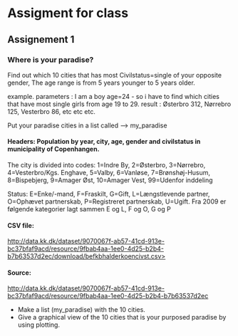 # Assigment for class



## Assignement 1
### Where is your paradise?


Find out which 10 cities that has most Civilstatus=single of your opposite gender, The age range is from 5 years younger to 5 years older.

example. parameters : I am a boy age=24 - so i have to find which cities that have most single girls from age 19 to 29.
         result     : Østerbro 312, Nørrebro 125, Vesterbro 86, etc etc etc.
  

Put your paradise cities in a list called -->   my_paradise



#### Headers: Population by year, city, age, gender and civilstatus in municipality of Copenhangen.

The city is divided into codes: 1=Indre By, 2=Østerbro, 3=Nørrebro, 4=Vesterbro/Kgs. Enghave, 5=Valby, 6=Vanløse, 7=Brønshøj-Husum, 8=Bispebjerg, 9=Amager Øst, 10=Amager Vest, 99=Udenfor inddeling 

Status: E=Enke/-mand, F=Fraskilt, G=Gift, L=Længstlevende partner, O=Ophævet partnerskab, P=Registreret partnerskab, U=Ugift. Fra 2009 er følgende kategorier lagt sammen E og L, F og O, G og P

#### CSV file:
http://data.kk.dk/dataset/9070067f-ab57-41cd-913e-bc37bfaf9acd/resource/9fbab4aa-1ee0-4d25-b2b4-b7b63537d2ec/download/befkbhalderkoencivst.csv>

#### Source:
http://data.kk.dk/dataset/9070067f-ab57-41cd-913e-bc37bfaf9acd/resource/9fbab4aa-1ee0-4d25-b2b4-b7b63537d2ec


* Make a list (my_paradise) with the 10 cities.
* Give a graphical view of the 10 cities that is your purposed paradise by using plotting.



















